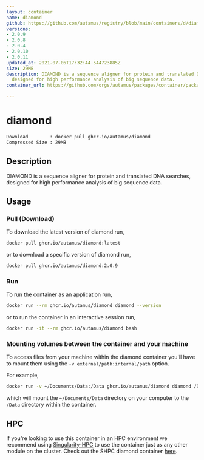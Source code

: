 ```yaml
---
layout: container
name: diamond
github: https://github.com/autamus/registry/blob/main/containers/d/diamond/spack.yaml
versions:
- 2.0.9
- 2.0.8
- 2.0.4
- 2.0.10
- 2.0.11
updated_at: 2021-07-06T17:32:44.544723885Z
size: 29MB
description: DIAMOND is a sequence aligner for protein and translated DNA searches,
  designed for high performance analysis of big sequence data.
container_url: https://github.com/orgs/autamus/packages/container/package/diamond

---
```

# diamond
```bash 
Download        : docker pull ghcr.io/autamus/diamond
Compressed Size : 29MB
```

## Description
DIAMOND is a sequence aligner for protein and translated DNA searches, designed for high performance analysis of big sequence data.

## Usage
### Pull (Download)
To download the latest version of diamond run,

```bash
docker pull ghcr.io/autamus/diamond:latest
```

or to download a specific version of diamond run,

```bash
docker pull ghcr.io/autamus/diamond:2.0.9
```
### Run
To run the container as an application run,
```bash
docker run --rm ghcr.io/autamus/diamond diamond --version
```

or to run the container in an interactive session run,
```bash
docker run -it --rm ghcr.io/autamus/diamond bash
```

### Mounting volumes between the container and your machine
To access files from your machine within the diamond container you'll have to mount them using the `-v external/path:internal/path` option.

For example,
```bash
docker run -v ~/Documents/Data:/Data ghcr.io/autamus/diamond diamond /Data/myData.csv
```
which will mount the `~/Documents/Data` directory on your computer to the `/Data` directory within the container.

## HPC
If you're looking to use this container in an HPC environment we recommend using [Singularity-HPC](https://singularity-hpc.readthedocs.io) to use the container just as any other module on the cluster. Check out the SHPC diamond container [here](https://singularityhub.github.io/singularity-hpc/r/ghcr.io-autamus-diamond/).